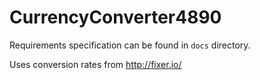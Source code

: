 # CurrencyConverter4890

Requirements specification can be found in ``docs`` directory.

Uses conversion rates from http://fixer.io/
